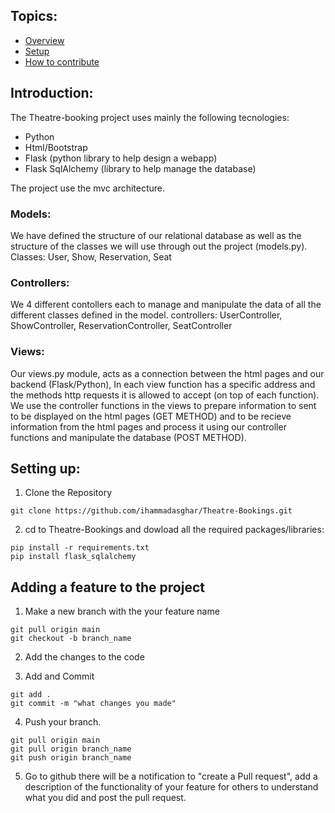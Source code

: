 ## Topics:
- [Overview](#Overview)
- [Setup](#Setting-up)
- [How to contribute](#Adding-a-feature-to-the-project)

## Introduction:
The Theatre-booking project uses mainly the following tecnologies:
- Python
- Html/Bootstrap
- Flask (python library to help design a webapp)
- Flask SqlAlchemy (library to help manage the database)

The project use the mvc architecture.
### Models:
We have defined the structure of our relational database as well as the structure of the classes we will use through out the project (models.py).
Classes: User, Show, Reservation, Seat

### Controllers:
We 4 different contollers each to manage and manipulate the data of all the different classes defined in the model.
controllers: UserController, ShowController, ReservationController, SeatController

### Views:
Our views.py module, acts as a connection between the html pages and our backend (Flask/Python), In each view function has a specific address and the methods http requests it is allowed to accept (on top of each function).
We use the controller functions in the views to prepare information to sent to be displayed on the html pages (GET METHOD) and to be recieve information from the html pages and process it using our controller functions and manipulate the database (POST METHOD).

## Setting up:
1. Clone the Repository
```
git clone https://github.com/ihammadasghar/Theatre-Bookings.git
```
2. cd to Theatre-Bookings and dowload all the required packages/libraries:
```
pip install -r requirements.txt
pip install flask_sqlalchemy
```
## Adding a feature to the project

1. Make a new branch with the your feature name
```
git pull origin main
git checkout -b branch_name
```
2. Add the changes to the code

3. Add and Commit
```
git add .
git commit -m "what changes you made"
```
4. Push your branch.
```
git pull origin main
git pull origin branch_name
git push origin branch_name
```
5. Go to github there will be a notification to "create a Pull request", add a description of the functionality of your feature for others to understand what you did and post the pull request.

